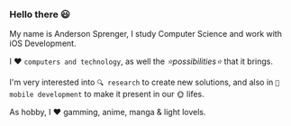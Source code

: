 ### Hello there 😃

My name is Anderson Sprenger, I study Computer Science and work with iOS Development.

I ❤ `computers and technology`, as well the _⭐possibilities⭐_ that it brings.

I'm very interested into `🔍 research` to create new solutions, and also in `📱 mobile development` to make it present in our 🌞 lifes.

As hobby, I ❤ gamming, anime, manga & light lovels.

<!--
**andersprenger/andersprenger** is a ✨ _special_ ✨ repository because its `README.md` (this file) appears on your GitHub profile.

Here are some ideas to get you started:

- 🔭 I’m currently working on ...
- 🌱 I’m currently learning ...
- ⚡ Fun fact: ...
-->
